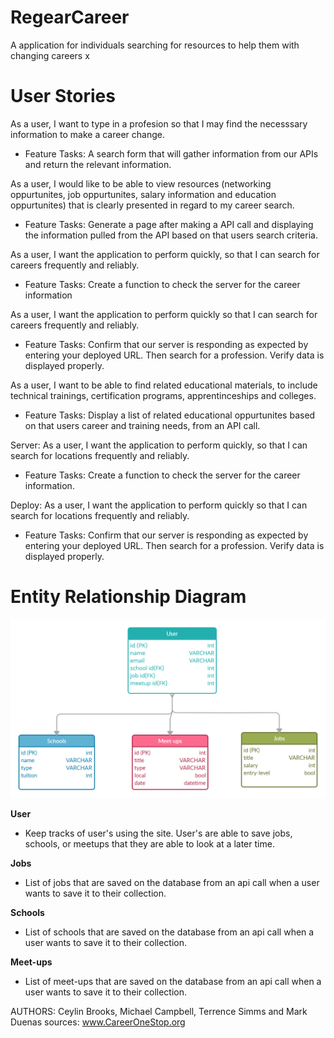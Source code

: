 # RegearCareer
A application for individuals searching for resources to help them with changing careers
x
# User Stories

 As a user, I want to type in a profesion so that I may find the necesssary information to make a career change.

- Feature Tasks: A search form that will gather information from our APIs and return the relevant information.

As a user, I would like to be able to view resources (networking oppurtunites, job oppurtunites, salary information and education oppurtunites) that is clearly presented in regard to my career search.

- Feature Tasks: Generate a page after making a API call and displaying the information pulled from the API based on that users search criteria. 


As a user, I want the application to perform quickly, so that I can search for careers frequently and reliably.

- Feature Tasks: Create a function to check the server for the career information

As a user, I want the application to perform quickly so that I can search for careers frequently and reliably.

- Feature Tasks: Confirm that our server is responding as expected by entering your deployed URL. Then search for a profession. Verify data is displayed properly.


As a user, I want to be able to find related educational materials, to include technical trainings, certification programs, apprentinceships and colleges. 

- Feature Tasks: Display a list of related educational oppurtunites based on that users career and training needs, from an API call.

Server: As a user, I want the application to perform quickly, so that I can search for locations frequently and reliably.

- Feature Tasks: Create a function to check the server for the career information.

Deploy: As a user, I want the application to perform quickly so that I can search for locations frequently and reliably.

- Feature Tasks: Confirm that our server is responding as expected by entering your deployed URL. Then search for a profession. Verify data is displayed properly.



# Entity Relationship Diagram

![Data Base](./DataBase.png)

**User**
- Keep tracks of user's using the site. User's are able to save jobs, schools, or meetups that they are able to look at a later time.

**Jobs**
- List of jobs that are saved on the database from an api call when a user wants to save it to their collection.

**Schools**
- List of schools that are saved on the database from an api call when a user wants to save it to their collection.

**Meet-ups**
- List of meet-ups that are saved on the database from an api call when a user wants to save it to their collection.

AUTHORS: Ceylin Brooks, Michael Campbell, Terrence Simms and Mark Duenas
sources: 
www.CareerOneStop.org

